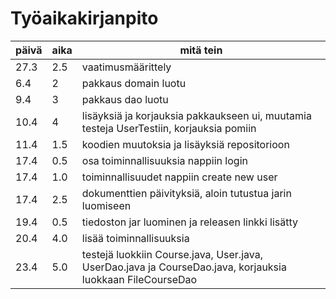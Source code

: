 # Työaikakirjanpito

päivä | aika | mitä tein
------|------|-----------
27.3 | 2.5 | vaatimusmäärittely
6.4 | 2 | pakkaus domain luotu
9.4 | 3 | pakkaus dao luotu
10.4 | 4 | lisäyksiä ja korjauksia pakkaukseen ui, muutamia testeja UserTestiin, korjauksia pomiin 
11.4 | 1.5 | koodien muutoksia ja lisäyksiä repositorioon
17.4 | 0.5 | osa toiminnallisuuksia nappiin login
17.4 | 1.0 | toiminnallisuudet nappiin create new user
17.4 | 2.5 | dokumenttien päivityksiä, aloin tutustua jarin luomiseen
19.4 | 0.5 | tiedoston jar luominen ja releasen linkki lisätty
20.4 | 4.0 | lisää toiminnallisuuksia
23.4 | 5.0 | testejä luokkiin Course.java, User.java, UserDao.java ja CourseDao.java, korjauksia luokkaan FileCourseDao
